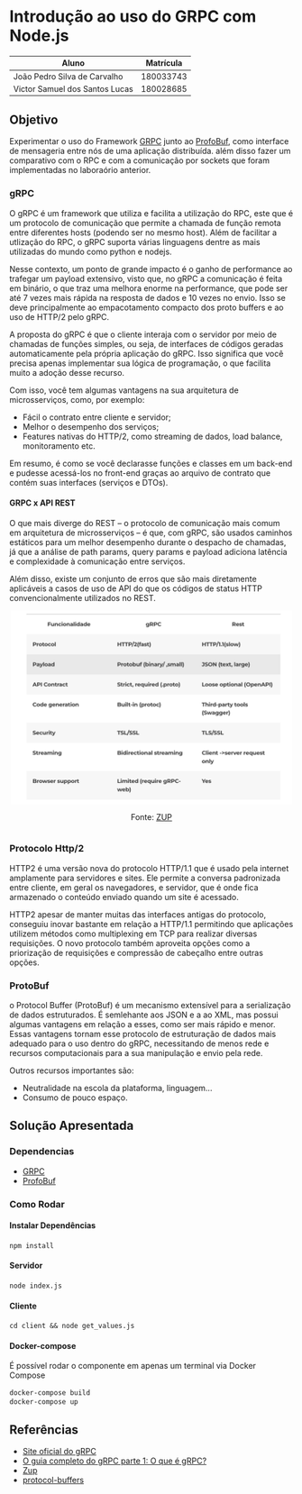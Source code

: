 # Introdução ao uso do GRPC com Node.js

| Aluno | Matrícula |
| ----- | --------- |
| João Pedro Silva de Carvalho | 180033743 |
| Victor Samuel dos Santos Lucas | 180028685 |

## Objetivo

Experimentar o uso do Framework [GRPC](hOps://grpc.io) junto ao [ProfoBuf](hOps://developers.google.com/protocol-buffers/docs/overview), como interface de mensageria entre nós de uma aplicação distribuída. além disso fazer um comparativo com o RPC e com a comunicação por sockets que foram implementadas no laboraório anterior.

### gRPC

O gRPC é um framework que utiliza e facilita a utilização do RPC, este que é um protocolo de comunicação que permite a chamada de função remota entre diferentes hosts (podendo ser no mesmo host). Além de facilitar a utlização do RPC, o gRPC suporta várias linguagens dentre as mais utilizadas do mundo como python e nodejs.

Nesse contexto, um ponto de grande impacto é o ganho de performance ao trafegar um payload extensivo, visto que, no gRPC a comunicação é feita em binário, o que traz uma melhora enorme na performance, que pode ser até 7 vezes mais rápida na resposta de dados e 10 vezes no envio. Isso se deve principalmente ao empacotamento compacto dos proto buffers e ao uso de HTTP/2 pelo gRPC.

A proposta do gRPC é que o cliente interaja com o servidor por meio de chamadas de funções simples, ou seja, de interfaces de códigos geradas automaticamente pela própria aplicação do gRPC. Isso significa que você precisa apenas implementar sua lógica de programação, o que facilita muito a adoção desse recurso.

Com isso, você tem algumas vantagens na sua arquitetura de microsserviços, como, por exemplo:
* Fácil o contrato entre cliente e servidor;
* Melhor o desempenho dos serviços;
* Features nativas do HTTP/2, como streaming de dados, load balance, monitoramento etc.

Em resumo, é como se você declarasse funções e classes em um back-end e pudesse acessá-los no front-end graças ao arquivo de contrato que contém suas interfaces (serviços e DTOs). 


#### GRPC x API REST

O que mais diverge do REST – o protocolo de comunicação mais comum em arquitetura de microsserviços – é que, com gRPC, são usados caminhos estáticos para um melhor desempenho durante o despacho de chamadas, já que a análise de path params, query params e payload adiciona latência e complexidade à comunicação entre serviços. 

Além disso, existe um conjunto de erros que são mais diretamente aplicáveis ​​a casos de uso de API do que os códigos de status HTTP convencionalmente utilizados no REST.

<div style="display: flex; justify-content: center; text-align: center">
<img src="assets/grpc_x_rest.png" width="500">
</div>
<div style="display: flex; justify-content: center; text-align: center">
<p>Fonte: <a href="https://www.zup.com.br/blog/grpc-o-que-e-beagle">ZUP</a></p>
</div>

### Protocolo Http/2

HTTP2 é uma versão nova do protocolo HTTP/1.1 que é usado pela internet amplamente para servidores e sites. Ele permite a conversa padronizada entre cliente, em geral os navegadores, e servidor, que é onde fica armazenado o conteúdo enviado quando um site é acessado.

HTTP2 apesar de manter muitas das interfaces antigas do protocolo, conseguiu inovar bastante em relação a HTTP/1.1 permitindo que aplicações utilizem métodos como multiplexing em TCP para realizar diversas requisições. O novo protocolo também aproveita opções como a priorização de requisições e compressão de cabeçalho entre outras opções.


### ProtoBuf 

o Protocol Buffer (ProtoBuf) é um mecanismo extensível para a serialização de dados estruturados. É semlehante aos JSON e a ao XML, mas possui algumas vantagens em relação a esses, como ser mais rápido e menor. Essas vantagens tornam esse protocolo de estruturação de dados mais adequado para o uso dentro do gRPC, necessitando de menos rede e recursos computacionais para a sua manipulação e envio pela rede. 

Outros recursos importantes são:
- Neutralidade na escola da plataforma, linguagem...
- Consumo de pouco espaço.

## Solução Apresentada

### Dependencias

* [GRPC](hOps://grpc.io)
* [ProfoBuf](hOps://developers.google.com/protocol-buffers/docs/overview)


### Como Rodar

#### Instalar Dependências

```
npm install
```

#### Servidor

``` shell
node index.js
```

#### Cliente

``` shell
cd client && node get_values.js
```

#### Docker-compose

É possível rodar o componente em apenas um terminal via Docker Compose

```shell
docker-compose build
docker-compose up
```

## Referências

* [Site oficial do gRPC](https://grpc.io/)
* [O guia completo do gRPC parte 1: O que é gRPC?](https://blog.lsantos.dev/guia-grpc-1/)
* [Zup](https://www.zup.com.br/blog/grpc-o-que-e-beagle)
* [protocol-buffers](https://developers.google.com/protocol-buffers)
